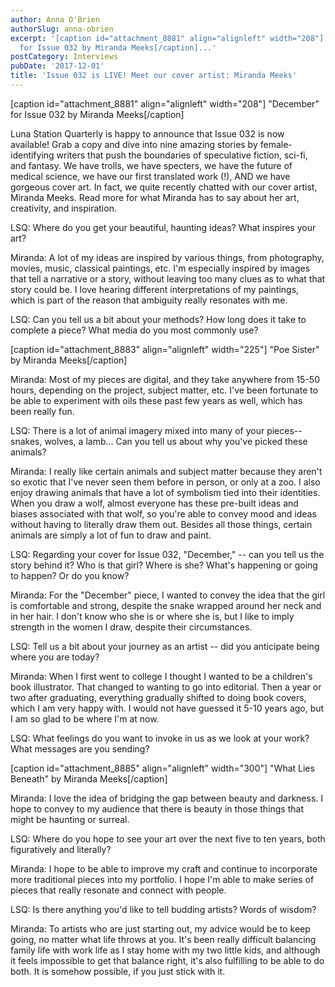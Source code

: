 ```yaml
---
author: Anna O'Brien
authorSlug: anna-obrien
excerpt: '[caption id="attachment_8881" align="alignleft" width="208"] "December"
  for Issue 032 by Miranda Meeks[/caption]...'
postCategory: Interviews
pubDate: '2017-12-01'
title: 'Issue 032 is LIVE! Meet our cover artist: Miranda Meeks'
---
```

[caption id="attachment_8881" align="alignleft" width="208"] "December" for Issue 032 by Miranda Meeks[/caption]

Luna Station Quarterly is happy to announce that Issue 032 is now available! Grab a copy and dive into nine amazing stories by female-identifying writers that push the boundaries of speculative fiction, sci-fi, and fantasy. We have trolls, we have specters, we have the future of medical science, we have our first translated work (!), AND we have gorgeous cover art. In fact, we quite recently chatted with our cover artist, Miranda Meeks. Read more for what Miranda has to say about her art, creativity, and inspiration.

LSQ: Where do you get your beautiful, haunting ideas? What inspires your art?

Miranda: A lot of my ideas are inspired by various things, from photography, movies, music, classical paintings, etc. I'm especially inspired by images that tell a narrative or a story, without leaving too many clues as to what that story could be. I love hearing different interpretations of my paintings, which is part of the reason that ambiguity really resonates with me.

LSQ: Can you tell us a bit about your methods? How long does it take to complete a piece? What media do you most commonly use?

[caption id="attachment_8883" align="alignleft" width="225"] "Poe Sister" by Miranda Meeks[/caption]

Miranda: Most of my pieces are digital, and they take anywhere from 15-50 hours, depending on the project, subject matter, etc. I've been fortunate to be able to experiment with oils these past few years as well, which has been really fun.

LSQ: There is a lot of animal imagery mixed into many of your pieces--snakes, wolves, a lamb... Can you tell us about why you've picked these animals?

Miranda: I really like certain animals and subject matter because they aren't so exotic that I've never seen them before in person, or only at a zoo. I also enjoy drawing animals that have a lot of symbolism tied into their identities. When you draw a wolf, almost everyone has these pre-built ideas and biases associated with that wolf, so you're able to convey mood and ideas without having to literally draw them out. Besides all those things, certain animals are simply a lot of fun to draw and paint.

LSQ: Regarding your cover for Issue 032, "December," -- can you tell us the story behind it? Who is that girl? Where is she? What's happening or going to happen? Or do you know?

Miranda: For the "December" piece, I wanted to convey the idea that the girl is comfortable and strong, despite the snake wrapped around her neck and in her hair. I don't know who she is or where she is, but I like to imply strength in the women I draw, despite their circumstances.

LSQ: Tell us a bit about your journey as an artist -- did you anticipate being where you are today?

Miranda: When I first went to college I thought I wanted to be a children's book illustrator. That changed to wanting to go into editorial. Then a year or two after graduating, everything gradually shifted to doing book covers, which I am very happy with. I would not have guessed it 5-10 years ago, but I am so glad to be where I'm at now.

LSQ: What feelings do you want to invoke in us as we look at your work? What messages are you sending?

[caption id="attachment_8885" align="alignleft" width="300"] "What Lies Beneath" by Miranda Meeks[/caption]

Miranda: I love the idea of bridging the gap between beauty and darkness. I hope to convey to my audience that there is beauty in those things that might be haunting or surreal.

LSQ: Where do you hope to see your art over the next five to ten years, both figuratively and literally?

Miranda: I hope to be able to improve my craft and continue to incorporate more traditional pieces into my portfolio. I hope I'm able to make series of pieces that really resonate and connect with people.

LSQ: Is there anything you'd like to tell budding artists? Words of wisdom?

Miranda: To artists who are just starting out, my advice would be to keep going, no matter what life throws at you. It's been really difficult balancing family life with work life as I stay home with my two little kids, and although it feels impossible to get that balance right, it's also fulfilling to be able to do both. It is somehow possible, if you just stick with it.